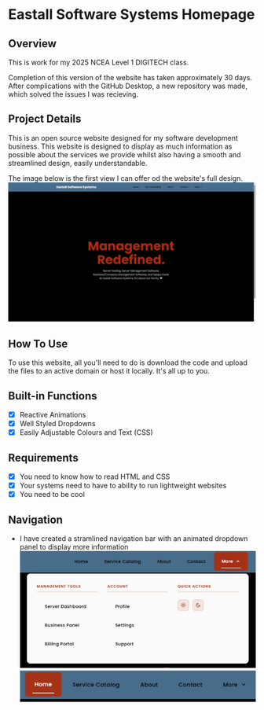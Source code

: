 # Eastall Software Systems Homepage

## Overview

This is work for my 2025 NCEA Level 1 DIGITECH class.

Completion of this version of the website has taken approximately 30 days. After complications with the GitHub Desktop, a new repository was made, which solved the issues I was recieving.

## Project Details

This is an open source website designed for my software development business. This website is designed to display as much information as possible about the services we provide whilst also having a smooth and streamlined design, easily understandable.

The image below is the first view I can offer od the website's full design.
![home1](/github-assets/home.jpg)

## How To Use

To use this website, all you'll need to do is download the code and upload the files to an active domain or host it locally. It's all up to you.

## Built-in Functions

- [x] Reactive Animations
- [x] Well Styled Dropdowns
- [x] Easily Adjustable Colours and Text (CSS)

## Requirements

- [x] You need to know how to read HTML and CSS
- [x] Your systems need to have to ability to run lightweight websites
- [x] You need to be cool

## Navigation

- I have created a stramlined navigation bar with an animated dropdown panel to display more information
![navigation1](/github-assets/navigation.jpg)
![navigation2](/github-assets/navigation2.jpg)
